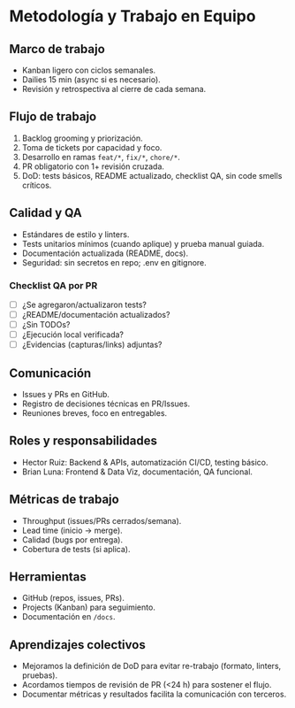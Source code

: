 # Metodología y Trabajo en Equipo

## Marco de trabajo
- Kanban ligero con ciclos semanales.  
- Dailies 15 min (async si es necesario).  
- Revisión y retrospectiva al cierre de cada semana.

## Flujo de trabajo
1. Backlog grooming y priorización.  
2. Toma de tickets por capacidad y foco.  
3. Desarrollo en ramas `feat/*`, `fix/*`, `chore/*`.  
4. PR obligatorio con 1+ revisión cruzada.  
5. DoD: tests básicos, README actualizado, checklist QA, sin code smells críticos.

## Calidad y QA
- Estándares de estilo y linters.  
- Tests unitarios mínimos (cuando aplique) y prueba manual guiada.  
- Documentación actualizada (README, docs).  
- Seguridad: sin secretos en repo; .env en gitignore.

### Checklist QA por PR
- [ ] ¿Se agregaron/actualizaron tests?  
- [ ] ¿README/documentación actualizados?  
- [ ] ¿Sin TODOs?  
- [ ] ¿Ejecución local verificada?  
- [ ] ¿Evidencias (capturas/links) adjuntas?

## Comunicación
- Issues y PRs en GitHub.  
- Registro de decisiones técnicas en PR/Issues.  
- Reuniones breves, foco en entregables.

## Roles y responsabilidades
- Hector Ruiz: Backend & APIs, automatización CI/CD, testing básico.  
- Brian Luna: Frontend & Data Viz, documentación, QA funcional.

## Métricas de trabajo
- Throughput (issues/PRs cerrados/semana).  
- Lead time (inicio → merge).  
- Calidad (bugs por entrega).  
- Cobertura de tests (si aplica).

## Herramientas
- GitHub (repos, issues, PRs).  
- Projects (Kanban) para seguimiento.  
- Documentación en `/docs`.

## Aprendizajes colectivos
- Mejoramos la definición de DoD para evitar re-trabajo (formato, linters, pruebas).
- Acordamos tiempos de revisión de PR (<24 h) para sostener el flujo.
- Documentar métricas y resultados facilita la comunicación con terceros.
